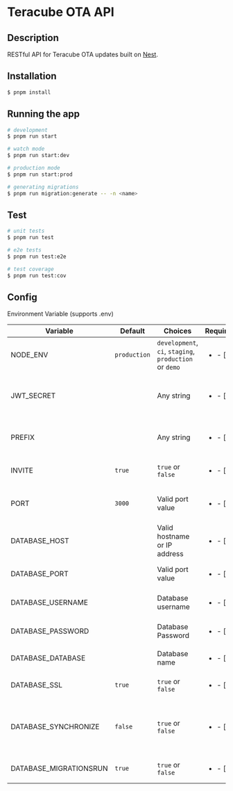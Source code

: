 # Teracube OTA API

## Description

RESTful API for Teracube OTA updates built on [Nest](https://github.com/nestjs/nest).

## Installation

```bash
$ pnpm install
```

## Running the app

```bash
# development
$ pnpm run start

# watch mode
$ pnpm run start:dev

# production mode
$ pnpm run start:prod

# generating migrations
$ pnpm run migration:generate -- -n <name>
```

## Test

```bash
# unit tests
$ pnpm run test

# e2e tests
$ pnpm run test:e2e

# test coverage
$ pnpm run test:cov
```

## Config

Environment Variable (supports .env)

| Variable               | Default      | Choices                                                 | Required                 | Description                                                        |
|------------------------|--------------|---------------------------------------------------------|--------------------------|--------------------------------------------------------------------|
| NODE_ENV               | `production` | `development`, `ci`, `staging`, `production` or `demo`  | <ul><li>- [ ] </li></ul> | Environment for Nodejs                                             |
| JWT_SECRET             |              | Any string                                              | <ul><li>- [x] </li></ul> | Secret for encoding JWTs (Really keep this secret)                 |
| PREFIX                 |              | Any string                                              | <ul><li>- [ ] </li></ul> | Prefix in front of every API route                                 |
| INVITE                 | `true`       | `true` or `false`                                       | <ul><li>- [ ] </li></ul> | Require invites for registration                                   |
| PORT                   | `3000`       | Valid port value                                        | <ul><li>- [ ] </li></ul> | Port to run this application on                                    |
| DATABASE_HOST          |              | Valid hostname or IP address                            | <ul><li>- [x] </li></ul> | Host of Postgres database                                          |
| DATABASE_PORT          |              | Valid port value                                        | <ul><li>- [x] </li></ul> | Port of Postgres database                                          |
| DATABASE_USERNAME      |              | Database username                                       | <ul><li>- [x] </li></ul> | Username of Postgres database                                      |
| DATABASE_PASSWORD      |              | Database Password                                       | <ul><li>- [x] </li></ul> | Password of Postgres database                                      |
| DATABASE_DATABASE      |              | Database name                                           | <ul><li>- [x] </li></ul> | Database mame                                                      |
| DATABASE_SSL           | `true`       | `true` or `false`                                       | <ul><li>- [ ] </li></ul> | Use SSL to connect to database                                     |
| DATABASE_SYNCHRONIZE   | `false`      | `true` or `false`                                       | <ul><li>- [ ] </li></ul> | Synchronize entities to database (shouldn't be used in production) |
| DATABASE_MIGRATIONSRUN | `true`       | `true` or `false`                                       | <ul><li>- [ ] </li></ul> | Run missing migrations on start                                    |
